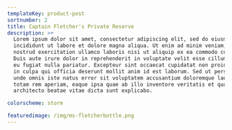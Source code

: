 ```yaml
---
templateKey: product-post
sortnumber: 2
title: Captain Fletcher's Private Reserve
description: >+
  Lorem ipsum dolor sit amet, consectetur adipiscing elit, sed do eiusmod tempor
  incididunt ut labore et dolore magna aliqua. Ut enim ad minim veniam, quis
  nostrud exercitation ullamco laboris nisi ut aliquip ex ea commodo consequat.
  Duis aute irure dolor in reprehenderit in voluptate velit esse cillum dolore
  eu fugiat nulla pariatur. Excepteur sint occaecat cupidatat non proident, sunt
  in culpa qui officia deserunt mollit anim id est laborum. Sed ut perspiciatis
  unde omnis iste natus error sit voluptatem accusantium doloremque laudantium,
  totam rem aperiam, eaque ipsa quae ab illo inventore veritatis et quasi
  architecto beatae vitae dicta sunt explicabo.

colorscheme: storm  

featuredimage: /img/ms-fletcherbottle.png
---
```

